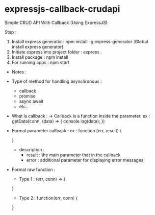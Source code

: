 # expressjs-callback-crudapi
Simple CRUD API With Callback (Using ExpressJS)


Step :
1. Install express generator            : npm install -g express-generator (Global install express generator)
2. Initiate express into project folder : express .
3. Install package                      : npm install
4. For running apps                     : npm start


* Notes :

- Type of method for handling asynchronous :
    - callback
    - promise
    - async await
    - etc..

- What is callback :
    -> Callback is a function inside the parameter.
    ex :
        getData(conn, (data) => {
            console.log(data);
        })

- Format parameter callback :
    ex :
    function (err, result) {

    }
        
    * description :
        - result : the main parameter that in the callback
        - error  : additional parameter for displaying error messages

- Format raw function :
    
    * Type 1 :
    (err, conn) => {

    }

    * Type 2 :
    function(err, conn) {

    }